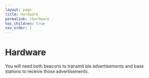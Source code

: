 ```yaml
---
layout: page
title: Hardware
permalink: /hardware
has_children: true
nav_order: 1
---
```


# Hardware

You will need both beacons to transmit ble advertisements and base stations to receive those advertisements.
